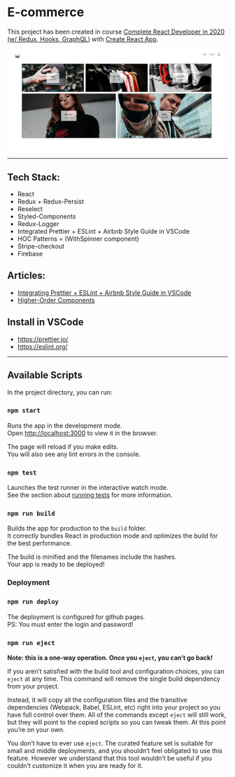 # E-commerce
This project has been created in course [Complete React Developer in 2020 (w/ Redux, Hooks, GraphQL)](https://www.udemy.com/course/complete-react-developer-zero-to-mastery/) with [Create React App](https://github.com/facebook/create-react-app).

<p align="center">
  <a href="https://e-commerceluiz.netlify.com/">
      <img src="./public/preview.png" alt="E-commerce" width="600px"/>
  </a>
</p>

___
## Tech Stack:
- React
- Redux + Redux-Persist
- Reselect
- Styled-Components
- Redux-Logger
- Integrated Prettier + ESLint + Airbnb Style Guide in VSCode
- HOC Patterns = (WithSpinner component)
- Stripe-checkout
- Firebase

## Articles:
- [Integrating Prettier + ESLint + Airbnb Style Guide in VSCode](https://blog.echobind.com/integrating-prettier-eslint-airbnb-style-guide-in-vscode-47f07b5d7d6a)
- [Higher-Order Components](https://reactjs.org/docs/higher-order-components.html)

## Install in VSCode
- https://prettier.io/
- https://eslint.org/
___
## Available Scripts
In the project directory, you can run:

### `npm start`

Runs the app in the development mode.<br />
Open [http://localhost:3000](http://localhost:3000) to view it in the browser.

The page will reload if you make edits.<br />
You will also see any lint errors in the console.

### `npm test`

Launches the test runner in the interactive watch mode.<br />
See the section about [running tests](https://facebook.github.io/create-react-app/docs/running-tests) for more information.

### `npm run build`

Builds the app for production to the `build` folder.<br />
It correctly bundles React in production mode and optimizes the build for the best performance.

The build is minified and the filenames include the hashes.<br />
Your app is ready to be deployed!

### Deployment
### `npm run deploy`
The deployment is configured for github pages.<br />
PS: You must enter the login and password!

### `npm run eject`

**Note: this is a one-way operation. Once you `eject`, you can’t go back!**

If you aren’t satisfied with the build tool and configuration choices, you can `eject` at any time. This command will remove the single build dependency from your project.

Instead, it will copy all the configuration files and the transitive dependencies (Webpack, Babel, ESLint, etc) right into your project so you have full control over them. All of the commands except `eject` will still work, but they will point to the copied scripts so you can tweak them. At this point you’re on your own.

You don’t have to ever use `eject`. The curated feature set is suitable for small and middle deployments, and you shouldn’t feel obligated to use this feature. However we understand that this tool wouldn’t be useful if you couldn’t customize it when you are ready for it.
